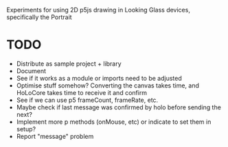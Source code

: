 Experiments for using 2D p5js drawing in Looking Glass devices, specifically the Portrait

# TODO

- Distribute as sample project + library
- Document
- See if it works as a module or imports need to be adjusted
- Optimise stuff somehow? Converting the canvas takes time, and HoLoCore takes time to receive it and confirm
- See if we can use p5 frameCount, frameRate, etc.
- Maybe check if last message was confirmed by holo before sending the next?
- Implement more p methods (onMouse, etc) or indicate to set them in setup?
- Report "message" problem
